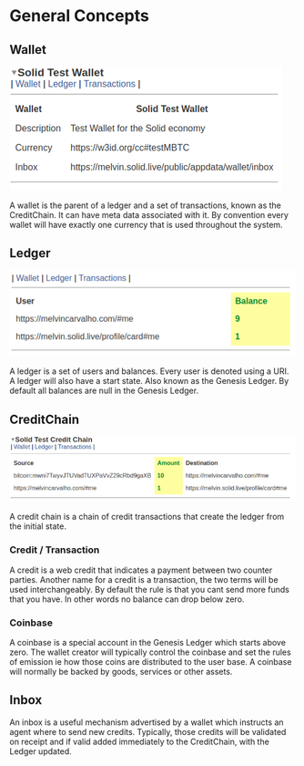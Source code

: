 # General Concepts

## **Wallet**

![A Test Wallet](.gitbook/assets/testwallet.png)

A wallet is the parent of a ledger and a set of transactions, known as the CreditChain.  It can have meta data associated with it.  By convention every wallet will have exactly one currency that is used throughout the system.

## **Ledger**

![A Test Ledger](.gitbook/assets/testledger.png)

A ledger is a set of users and balances.  Every user is denoted using a URI.  A ledger will also have a start state.  Also known as the Genesis Ledger.  By default all balances are null in the Genesis Ledger.

## **CreditChain**

![A Test CreditChain](.gitbook/assets/testcreditchain.png)

A credit chain is a chain of credit transactions that create the ledger from the initial state.

### **Credit / Transaction**

A credit is a web credit that indicates a payment between two counter parties.  Another name for a credit is a transaction, the two terms will be used interchangeably.  By default the rule is that you cant send more funds that you have.  In other words no balance can drop below zero.

### **Coinbase**

A coinbase is a special account in the Genesis Ledger which starts above zero.  The wallet creator will typically control the coinbase and set the rules of emission ie how those coins are distributed to the user base.  A coinbase will normally be backed by goods, services or other assets.

## Inbox

An inbox is a useful mechanism advertised by a wallet which instructs an agent where to send new credits.  Typically, those credits will be validated on receipt and if valid added immediately to the CreditChain, with the Ledger updated.

